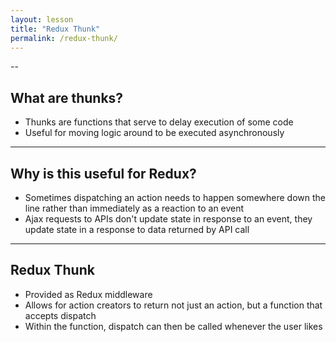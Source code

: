 ```yaml
---
layout: lesson
title: "Redux Thunk"
permalink: /redux-thunk/
---
```


--

## What are thunks?

- Thunks are functions that serve to delay execution of some code
- Useful for moving logic around to be executed asynchronously

---

## Why is this useful for Redux?

- Sometimes dispatching an action needs to happen somewhere down the line rather than immediately as a reaction to an event
- Ajax requests to APIs don't update state in response to an event, they update state in a response to data returned by API call

---

## Redux Thunk

- Provided as Redux middleware
- Allows for action creators to return not just an action, but a function that accepts dispatch
- Within the function, dispatch can then be called whenever the user likes
